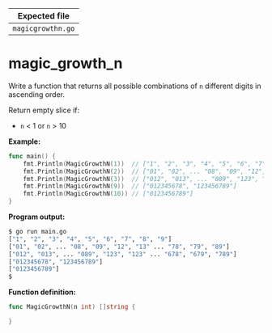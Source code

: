 | Expected file     |
| ----------------- |
| `magicgrowthn.go` |

# magic_growth_n

Write a function that returns all possible combinations of `n` different digits in ascending order.

Return empty slice if:

- `n` < 1 or `n` > 10

**Example:**

```go
func main() {
	fmt.Println(MagicGrowthN(1))  // ["1", "2", "3", "4", "5", "6", "7", "8", "9"]
	fmt.Println(MagicGrowthN(2))  // ["01", "02", ... "08", "09", "12", "13" ... "78", "79", "89"]
	fmt.Println(MagicGrowthN(3))  // ["012", "013", ... "089", "123", "123" ... "678", "679", "789"]
	fmt.Println(MagicGrowthN(9))  // ["012345678", "123456789"]
	fmt.Println(MagicGrowthN(10)) // ["0123456789"]
}
```

**Program output:**

```sh
$ go run main.go
["1", "2", "3", "4", "5", "6", "7", "8", "9"]
["01", "02", ... "08", "09", "12", "13" ... "78", "79", "89"]
["012", "013", ... "089", "123", "123" ... "678", "679", "789"]
["012345678", "123456789"]
["0123456789"]
$
```

**Function definition:**

```go
func MagicGrowthN(n int) []string {

}
```
